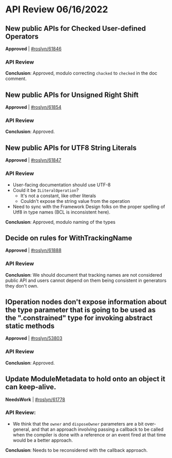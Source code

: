 # API Review 06/16/2022

## New public APIs for Checked User-defined Operators

**Approved** | [#roslyn/61846](https://github.com/dotnet/roslyn/issues/61846#issuecomment-1158132498)

### API Review

**Conclusion**: Approved, modulo correcting `chacked` to `checked` in the doc comment.
## New public APIs for Unsigned Right Shift

**Approved** | [#roslyn/61854](https://github.com/dotnet/roslyn/issues/61854#issuecomment-1158133771)

### API Review

**Conclusion**: Approved.
## New public APIs for UTF8 String Literals

**Approved** | [#roslyn/61847](https://github.com/dotnet/roslyn/issues/61847#issuecomment-1158133340)

### API Review

* User-facing documentation should use UTF-8
* Could it be `ILiteralOperation`?
    * It's not a constant, like other literals
    * Couldn't expose the string value from the operation
* Need to sync with the Framework Design folks on the proper spelling of Utf8 in type names (BCL is inconsistent here).

**Conclusion**: Approved, modulo naming of the types
## Decide on rules for WithTrackingName

**Approved** | [#roslyn/61888](https://github.com/dotnet/roslyn/issues/61888#issuecomment-1158134420)

### API Review

**Conclusion**: We should document that tracking names are not considered public API and users cannot depend on them being consistent in generators they don't own.
## IOperation nodes don't expose information about the type parameter that is going to be used as the ".constrained" type for invoking abstract static methods

**Approved** | [#roslyn/53803](https://github.com/dotnet/roslyn/issues/53803#issuecomment-1158134693)

### API Review

**Conclusion**: Approved.
## Update ModuleMetadata to hold onto an object it can keep-alive.

**NeedsWork** | [#roslyn/61778](https://github.com/dotnet/roslyn/issues/61778#issuecomment-1158136463)

### API Review:

* We think that the `owner` and `disposeOwner` parameters are a bit over-general, and that an approach involving passing a callback to be called when the compiler is done with a reference or an event fired at that time would be a better approach.

**Conclusion**: Needs to be reconsidered with the callback approach.
